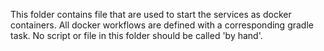 This folder contains file that are used to start the services as docker containers.
All docker workflows are defined with a corresponding gradle task. No script or file in this folder should be called 'by hand'.
